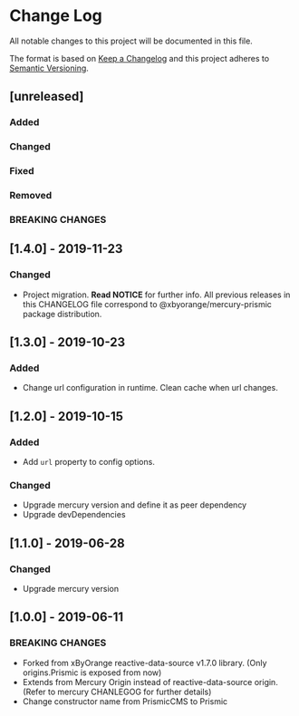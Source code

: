 # Change Log
All notable changes to this project will be documented in this file.

The format is based on [Keep a Changelog](http://keepachangelog.com/)
and this project adheres to [Semantic Versioning](http://semver.org/).

## [unreleased]
### Added
### Changed
### Fixed
### Removed
### BREAKING CHANGES

## [1.4.0] - 2019-11-23
### Changed
- Project migration. __Read NOTICE__ for further info. All previous releases in this CHANGELOG file correspond to @xbyorange/mercury-prismic package distribution.

## [1.3.0] - 2019-10-23
### Added
- Change url configuration in runtime. Clean cache when url changes.

## [1.2.0] - 2019-10-15
### Added
- Add `url` property to config options.

### Changed
- Upgrade mercury version and define it as peer dependency
- Upgrade devDependencies

## [1.1.0] - 2019-06-28
### Changed
- Upgrade mercury version

## [1.0.0] - 2019-06-11
### BREAKING CHANGES
- Forked from xByOrange reactive-data-source v1.7.0 library. (Only origins.Prismic is exposed from now)
- Extends from Mercury Origin instead of reactive-data-source origin. (Refer to mercury CHANLEGOG for further details)
- Change constructor name from PrismicCMS to Prismic